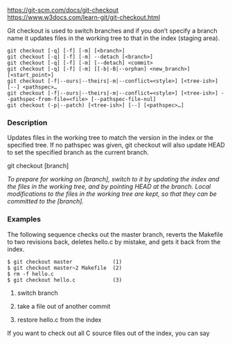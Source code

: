 https://git-scm.com/docs/git-checkout  
https://www.w3docs.com/learn-git/git-checkout.html

Git checkout is used to switch branches and if you don’t specify a branch name it updates files in the working tree to that in the index (staging area).

```
git checkout [-q] [-f] [-m] [<branch>]
git checkout [-q] [-f] [-m] --detach [<branch>]
git checkout [-q] [-f] [-m] [--detach] <commit>
git checkout [-q] [-f] [-m] [[-b|-B|--orphan] <new_branch>] [<start_point>]
git checkout [-f|--ours|--theirs|-m|--conflict=<style>] [<tree-ish>] [--] <pathspec>…​
git checkout [-f|--ours|--theirs|-m|--conflict=<style>] [<tree-ish>] --pathspec-from-file=<file> [--pathspec-file-nul]
git checkout (-p|--patch) [<tree-ish>] [--] [<pathspec>…​]
````

### Description  


Updates files in the working tree to match the version in the index or the specified tree. If no pathspec was given, git checkout will also update HEAD to set the specified branch as the current branch.

git checkout [branch]

*To prepare for working on [branch], switch to it by updating the index and the files in the working tree, and by pointing HEAD at the branch. Local modifications to the files in the working tree are kept, so that they can be committed to the [branch].*

### Examples
The following sequence checks out the master branch, reverts the Makefile to two revisions back, deletes hello.c by mistake, and gets it back from the index.

	$ git checkout master             (1)
	$ git checkout master~2 Makefile  (2)
	$ rm -f hello.c
	$ git checkout hello.c            (3)

1. switch branch

2. take a file out of another commit

3. restore hello.c from the index

If you want to check out all C source files out of the index, you can say
